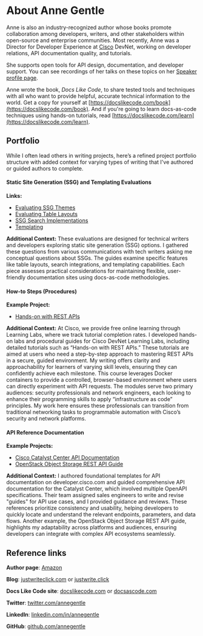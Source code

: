 # About Anne Gentle 

Anne is also an industry-recognized author whose books promote collaboration among developers, writers, and other stakeholders within open-source and enterprise communities. Most recently, Anne was a Director for Developer Experience at [Cisco](https://developer.cisco.com) DevNet, working on developer relations, API documentation quality, and tutorials. 

She supports open tools for API design, documentation, and developer support. You can see recordings of her talks on these topics on her [Speaker profile page](https://justwriteclick.com/speaker-profile/).

Anne wrote the book, _Docs Like Code_, to share tested tools and techniques with all who want to provide helpful, accurate technical information to the world. Get a copy for yourself at [https://docslikecode.com/book](https://docslikecode.com/book). And if you're going to learn docs-as-code techniques using hands-on tutorials, read [https://docslikecode.com/learn](https://docslikecode.com/learn).

## Portfolio 
While I often lead others in writing projects, here’s a refined project portfolio structure with added context for varying types of writing that I've authored or guided authors to complete.

#### Static Site Generation (SSG) and Templating Evaluations
**Links:** 
- [Evaluating SSG Themes](https://www.docslikecode.com/learn/07-evaluating-ssg-themes/)
- [Evaluating Table Layouts](https://www.docslikecode.com/learn/08-evaluating-table-layouts/)
- [SSG Search Implementations](https://www.docslikecode.com/learn/09-ssg-search-implementations/)
- [Templating](https://www.docslikecode.com/learn/10-templating/)

**Additional Context:** These evaluations are designed for technical writers and developers exploring static site generation (SSG) options. I gathered these questions from various communications with tech writers asking me conceptual questions about SSGs. The guides examine specific features like table layouts, search integrations, and templating capabilities. Each piece assesses practical considerations for maintaining flexible, user-friendly documentation sites using docs-as-code methodologies. 

#### How-to Steps (Procedures)
**Example Project:** 
- [Hands-on with REST APIs](https://developer.cisco.com/learning/tracks/devnet-express-security/dne-intro-rest-api/introduction-to-rest-apis/dne-hands-on-rest-apis/hands-on-exercises-with-rest-apis/)

**Additional Context:** 
At Cisco, we provide free online learning through Learning Labs, where we track tutorial completion rates. I developed hands-on labs and procedural guides for Cisco DevNet Learning Labs, including detailed tutorials such as “Hands-on with REST APIs.” These tutorials are aimed at users who need a step-by-step approach to mastering REST APIs in a secure, guided environment. My writing offers clarity and approachability for learners of varying skill levels, ensuring they can confidently achieve each milestone. This course leverages Docker containers to provide a controlled, browser-based environment where users can directly experiment with API requests. The modules serve two primary audiences: security professionals and network engineers, each looking to enhance their programming skills to apply “infrastructure as code” principles. My work here ensures these professionals can transition from traditional networking tasks to programmable automation with Cisco’s security and network platforms. 

#### API Reference Documentation
**Example Projects:**
- [Cisco Catalyst Center API Documentation](https://developer.cisco.com/docs/dna-center/2-3-7/api-quick-start/)
- [OpenStack Object Storage REST API Guide](https://docs.openstack.org/api-ref/object-store/index.html#)

**Additional Context:** 
I authored foundational templates for API documentation on developer.cisco.com and guided comprehensive API documentation for the Catalyst Center, which involved multiple OpenAPI specifications. Their team assigned sales engineers to write and revise "guides" for API use cases, and I provided guidance and reviews. These references prioritize consistency and usability, helping developers to quickly locate and understand the relevant endpoints, parameters, and data flows. Another example, the OpenStack Object Storage REST API guide, highlights my adaptability across platforms and audiences, ensuring developers can integrate with complex API ecosystems seamlessly.

## Reference links

**Author page**: [Amazon](https://www.amazon.com/-/e/B002J0HCPK)

**Blog**: [justwriteclick.com](https://justwriteclick.com) or [justwrite.click](http://justwrite.click)

**Docs Like Code site**: [docslikecode.com](https://docslikecode.com) or [docsascode.com](http://docsascode.com)

**Twitter**: [twitter.com/annegentle](https://twitter.com/annegentle)

**LinkedIn**: [linkedin.com/in/annegentle](https://linkedin.com/in/annegentle)

**GitHub**: [github.com/annegentle](https://github.com/annegentle)
